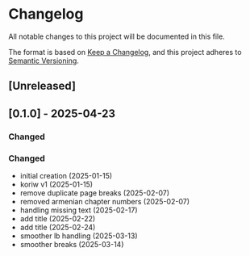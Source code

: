 # Changelog

All notable changes to this project will be documented in this file.

The format is based on [Keep a Changelog](https://keepachangelog.com/en/1.0.0/),
and this project adheres to [Semantic Versioning](https://semver.org/spec/v2.0.0.html).



## [Unreleased]

## [0.1.0] - 2025-04-23

### Changed
### Changed
- initial creation (2025-01-15)
- koriw v1 (2025-01-15)
- remove duplicate page breaks (2025-02-07)
- removed armenian chapter numbers (2025-02-07)
- handling missing text (2025-02-17)
- add title (2025-02-22)
- add title (2025-02-24)
- smoother lb handling (2025-03-13)
- smoother breaks (2025-03-14)
